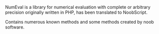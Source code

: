 NumEval is a library for numerical evaluation with complete or arbitrary precision originally written in PHP, has been translated to NoobScript.

Contains numerous known methods and some methods created by noob software.
